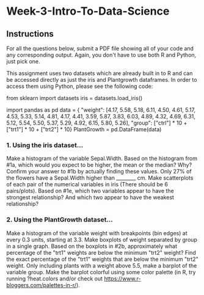 # Week-3-Intro-To-Data-Science
## Instructions
For all the questions below, submit a PDF file showing all of your code and any corresponding output. Again, you don't have to use both R and Python, just pick one.

This assignment uses two datasets which are already built in to R and can be accessed directly as just the iris and Plantgrowth dataframes. In order to access them using Python, please see the following code:

from sklearn import datasets
iris = datasets.load_iris()

import pandas as pd
data = { "weight": [4.17, 5.58, 5.18, 6.11, 4.50, 4.61, 5.17, 4.53, 5.33, 5.14, 4.81, 4.17, 4.41, 3.59, 5.87, 3.83, 6.03, 4.89, 4.32, 4.69, 6.31, 5.12, 5.54, 5.50, 5.37, 5.29, 4.92, 6.15, 5.80, 5.26], "group": ["ctrl"] * 10 + ["trt1"] * 10 + ["trt2"] * 10}
PlantGrowth = pd.DataFrame(data)

### 1. Using the iris dataset...

Make a histogram of the variable Sepal.Width.
Based on the histogram from #1a, which would you expect to be higher, the mean or the median? Why?
Confirm your answer to #1b by actually finding these values.
Only 27% of the flowers have a Sepal.Width higher than ________ cm.
Make scatterplots of each pair of the numerical variables in iris (There should be 6 pairs/plots).
Based on #1e, which two variables appear to have the strongest relationship? And which two appear to have the weakest relationship?
### 2. Using the PlantGrowth dataset...

Make a histogram of the variable weight with breakpoints (bin edges) at every 0.3 units, starting at 3.3.
Make boxplots of weight separated by group in a single graph.
Based on the boxplots in #2b, approximately what percentage of the "trt1" weights are below the minimum "trt2" weight?
Find the exact percentage of the "trt1" weights that are below the minimum "trt2" weight.
Only including plants with a weight above 5.5, make a barplot of the variable group. Make the barplot colorful using some color palette (in R, try running ?heat.colors and/or check out https://www.r-bloggers.com/palettes-in-r/).
